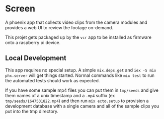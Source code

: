 # Screen

A phoenix app that collects video clips from the camera modules and provides a web UI
to review the footage on-demand.

This projet gets packaged up by the `vcr` app to be installed as firmware onto a raspberry
pi device.

## Local Development

This app requires no special setup. A simple `mix.deps.get` and `iex -S mix phx.server`
will get things started.
Normal commands like `mix test` to run the automated tests should work as expected.

If you have some sample mp4 files you can put them in `tmp/seeds` and give them names
of a unix timestamp and a `.mp4` suffix (ex `tmp/seeds/1647531822.mp4`) and then run
`mix ecto.setup` to provision a development database with a single camera and all of
the sample clips you put into the tmp directory.

